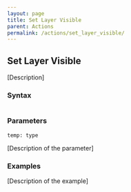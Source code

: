 ```yaml
---
layout: page
title: Set Layer Visible
parent: Actions
permalink: /actions/set_layer_visible/
---
```


## Set Layer Visible

[Description]

### Syntax

```js

```

### Parameters

`temp: type`

[Description of the parameter]

### Examples

[Description of the example]

```js

```

